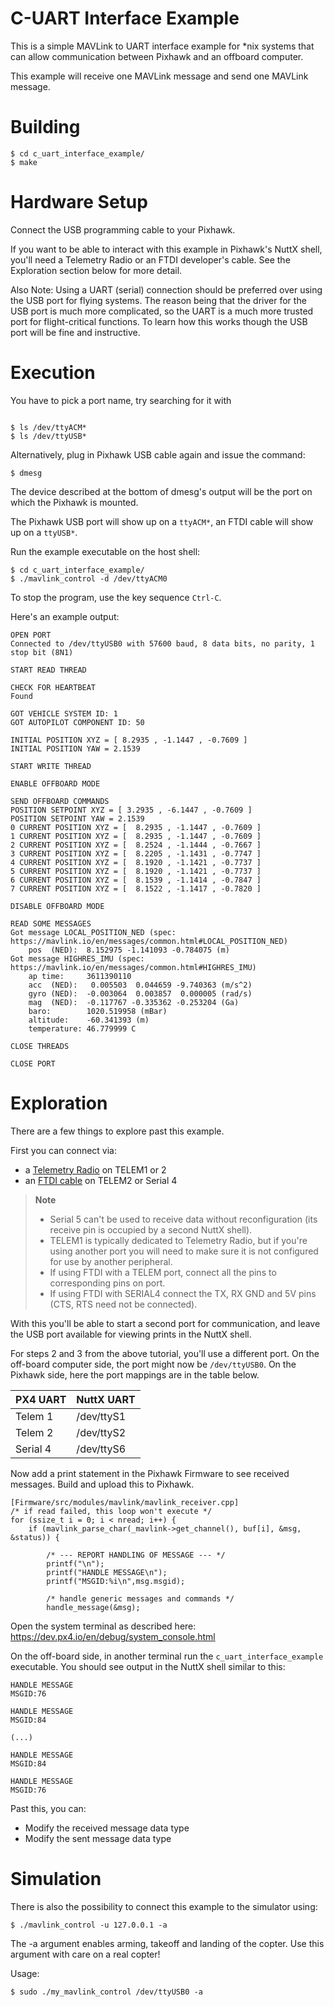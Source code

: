 C-UART Interface Example
========================

This is a simple MAVLink to UART interface example for *nix systems that can allow communication between Pixhawk and an offboard computer.

This example will receive one MAVLink message and send one MAVLink message.


Building
========

```
$ cd c_uart_interface_example/
$ make
```

Hardware Setup
=========

Connect the USB programming cable to your Pixhawk.  

If you want to be able to interact with this example in Pixhawk's NuttX shell, you'll need a Telemetry Radio or an FTDI developer's cable.  See the Exploration section below for more detail.

Also Note: Using a UART (serial) connection should be preferred over using the USB port for flying systems.  The reason being that the driver for the USB port is much more complicated, so the UART is a much more trusted port for flight-critical functions.  To learn how this works though the USB port will be fine and instructive.

Execution
=========

You have to pick a port name, try searching for it with 
```

$ ls /dev/ttyACM* 
$ ls /dev/ttyUSB*
```

Alternatively, plug in Pixhawk USB cable again and issue the command:
```
$ dmesg
```
The device described at the bottom of dmesg's output will be the port on which the Pixhawk is mounted. 

The Pixhawk USB port will show up on a `ttyACM*`, an FTDI cable will show up on a `ttyUSB*`.


Run the example executable on the host shell:

```
$ cd c_uart_interface_example/
$ ./mavlink_control -d /dev/ttyACM0
```

To stop the program, use the key sequence `Ctrl-C`.

Here's an example output:

```
OPEN PORT
Connected to /dev/ttyUSB0 with 57600 baud, 8 data bits, no parity, 1 stop bit (8N1)

START READ THREAD 

CHECK FOR HEARTBEAT
Found

GOT VEHICLE SYSTEM ID: 1
GOT AUTOPILOT COMPONENT ID: 50

INITIAL POSITION XYZ = [ 8.2935 , -1.1447 , -0.7609 ] 
INITIAL POSITION YAW = 2.1539 

START WRITE THREAD 

ENABLE OFFBOARD MODE

SEND OFFBOARD COMMANDS
POSITION SETPOINT XYZ = [ 3.2935 , -6.1447 , -0.7609 ] 
POSITION SETPOINT YAW = 2.1539 
0 CURRENT POSITION XYZ = [  8.2935 , -1.1447 , -0.7609 ] 
1 CURRENT POSITION XYZ = [  8.2935 , -1.1447 , -0.7609 ] 
2 CURRENT POSITION XYZ = [  8.2524 , -1.1444 , -0.7667 ] 
3 CURRENT POSITION XYZ = [  8.2205 , -1.1431 , -0.7747 ] 
4 CURRENT POSITION XYZ = [  8.1920 , -1.1421 , -0.7737 ] 
5 CURRENT POSITION XYZ = [  8.1920 , -1.1421 , -0.7737 ] 
6 CURRENT POSITION XYZ = [  8.1539 , -1.1414 , -0.7847 ] 
7 CURRENT POSITION XYZ = [  8.1522 , -1.1417 , -0.7820 ] 

DISABLE OFFBOARD MODE

READ SOME MESSAGES 
Got message LOCAL_POSITION_NED (spec: https://mavlink.io/en/messages/common.html#LOCAL_POSITION_NED)
    pos  (NED):  8.152975 -1.141093 -0.784075 (m)
Got message HIGHRES_IMU (spec: https://mavlink.io/en/messages/common.html#HIGHRES_IMU)
    ap time:     3611390110 
    acc  (NED):   0.005503  0.044659 -9.740363 (m/s^2)
    gyro (NED):  -0.003064  0.003857  0.000005 (rad/s)
    mag  (NED):  -0.117767 -0.335362 -0.253204 (Ga)
    baro:        1020.519958 (mBar) 
    altitude:    -60.341393 (m) 
    temperature: 46.779999 C 

CLOSE THREADS

CLOSE PORT
```

Exploration
===========

There are a few things to explore past this example.

First you can connect via:
* a [Telemetry Radio](https://docs.px4.io/en/telemetry/) on TELEM1 or 2
* an [FTDI cable](https://www.sparkfun.com/products/9718) on TELEM2 or Serial 4

> **Note** 
> * Serial 5 can't be used to receive data without reconfiguration (its receive pin is occupied by a second NuttX shell).
> * TELEM1 is typically dedicated to Telemetry Radio, but if you're using another port you will need to make sure it is not configured for use by another peripheral.
> * If using FTDI with a TELEM port, connect all the pins to corresponding pins on port.
> * If using FTDI with SERIAL4 connect the TX, RX GND and 5V pins (CTS, RTS need not be connected).


With this you'll be able to start a second port for communication, and leave the USB port available for viewing prints in the NuttX shell.  

For steps 2 and 3 from the above tutorial, you'll use a different port.  On the off-board computer side, the port might now be `/dev/ttyUSB0`.  On the Pixhawk side, here the port mappings are in the table below.

| PX4 UART | NuttX UART |
|----------|------------|
| Telem 1  | /dev/ttyS1 |
| Telem 2  | /dev/ttyS2 |
| Serial 4 | /dev/ttyS6 |

Now add a print statement in the Pixhawk Firmware to see received messages.  Build and upload this to Pixhawk.

```
[Firmware/src/modules/mavlink/mavlink_receiver.cpp]
/* if read failed, this loop won't execute */
for (ssize_t i = 0; i < nread; i++) {
	if (mavlink_parse_char(_mavlink->get_channel(), buf[i], &msg, &status)) {

		/* --- REPORT HANDLING OF MESSAGE --- */
		printf("\n");
		printf("HANDLE MESSAGE\n");
		printf("MSGID:%i\n",msg.msgid);

		/* handle generic messages and commands */
		handle_message(&msg);
```

Open the system terminal as described here: https://dev.px4.io/en/debug/system_console.html 

On the off-board side, in another terminal run the `c_uart_interface_example` executable. You should see output in the NuttX shell similar to this:

```
HANDLE MESSAGE
MSGID:76

HANDLE MESSAGE
MSGID:84

(...)

HANDLE MESSAGE
MSGID:84

HANDLE MESSAGE
MSGID:76
```

Past this, you can:
- Modify the received message data type
- Modify the sent message data type

Simulation
===========

There is also the possibility to connect this example to the simulator using:

```
$ ./mavlink_control -u 127.0.0.1 -a
```
The -a argument enables arming, takeoff and landing of the copter. Use this argument with care on a real copter!

Usage:

```
$ sudo ./my_mavlink_control /dev/ttyUSB0 -a
```

